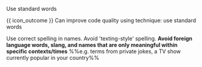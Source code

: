 <span id="title">Use standard words</span>

<span id="prereqs"></span>

<span id="outcomes">{{ icon_outcome }} Can improve code quality using technique: use standard words </span>

<div id="body">

Use correct spelling in names. Avoid 'texting-style' spelling. **Avoid foreign language words, slang, and names that are only meaningful within specific contexts/times** %%e.g. terms from private jokes, a TV show currently popular in your country%%

</div>

<div id="extras">
</div>
